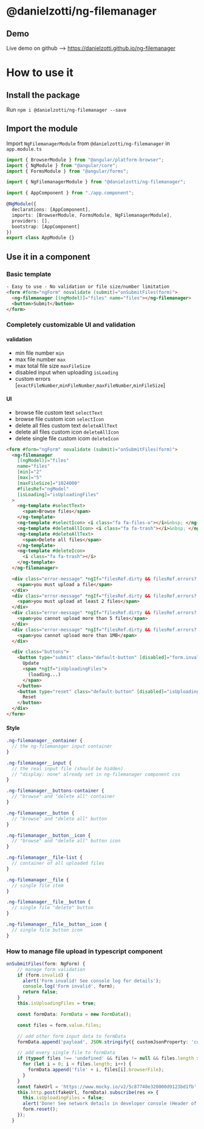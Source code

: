 # @danielzotti/ng-filemanager

## Demo

Live demo on github --> https://danielzotti.github.io/ng-filemanager

# How to use it

## Install the package

Run `npm i @danielzotti/ng-filemanager --save`

## Import the module

Import `NgFilemanagerModule` from `@danielzotti/ng-filemanager` in `app.module.ts`

```typescript
import { BrowserModule } from "@angular/platform-browser";
import { NgModule } from "@angular/core";
import { FormsModule } from "@angular/forms";

import { NgFilemanagerModule } from "@danielzotti/ng-filemanager";

import { AppComponent } from "./app.component";

@NgModule({
  declarations: [AppComponent],
  imports: [BrowserModule, FormsModule, NgFilemanagerModule],
  providers: [],
  bootstrap: [AppComponent]
})
export class AppModule {}
```

## Use it in a component

### Basic template

```html
- Easy to use - No validation or file size/number limitation
<form #form="ngForm" novalidate (submit)="onSubmitFiles(form)">
  <ng-filemanager [(ngModel)]="files" name="files"></ng-filemanager>
  <button>Submit</button>
</form>
```

### Completely customizable UI and validation

#### validation

- min file number `min`
- max file number `max`
- max total file size `maxFileSize`
- disabled input when uploading `isLoading`
- custom errors [`exactFileNumber`,`minFileNumber`,`maxFileNumber`,`minFileSize`]

#### UI

- browse file custom text `selectText`
- browse file custom icon `selectIcon`
- delete all files custom text `deleteAllText`
- delete all files custom icon `deleteAllIcon`
- delete single file custom icom `deleteIcon`

```html
<form #form="ngForm" novalidate (submit)="onSubmitFiles(form)">
  <ng-filemanager
    [(ngModel)]="files"
    name="files"
    [min]="2"
    [max]="5"
    [maxFileSize]="1024000"
    #filesRef="ngModel"
    [isLoading]="isUploadingFiles"
  >
    <ng-template #selectText>
      <span>Browse files</span>
    </ng-template>
    <ng-template #selectIcon> <i class="fa fa-files-o"></i>&nbsp; </ng-template>
    <ng-template #deleteAllIcon> <i class="fa fa-trash"></i>&nbsp; </ng-template>
    <ng-template #deleteAllText>
      <span>Delete all files</span>
    </ng-template>
    <ng-template #deleteIcon>
      <i class="fa fa-trash"></i>
    </ng-template>
  </ng-filemanager>

  <div class="error-message" *ngIf="filesRef.dirty && filesRef.errors?.exactFileNumber">
    <span>you must upload a file</span>
  </div>
  <div class="error-message" *ngIf="filesRef.dirty && filesRef.errors?.minFileNumber">
    <span>you must upload at least 2 files</span>
  </div>
  <div class="error-message" *ngIf="filesRef.dirty && filesRef.errors?.maxFileNumber">
    <span>you cannot upload more than 5 files</span>
  </div>
  <div class="error-message" *ngIf="filesRef.dirty && filesRef.errors?.maxFileSize">
    <span>you cannot upload more than 1MB</span>
  </div>

  <div class="buttons">
    <button type="submit" class="default-button" [disabled]="form.invalid || isUploadingFiles">
      Update
      <span *ngIf="isUploadingFiles">
        (loading...)
      </span>
    </button>
    <button type="reset" class="default-button" [disabled]="isUploadingFiles" *ngIf="form.touched">
      Reset
    </button>
  </div>
</form>
```

#### Style

```scss
.ng-filemanager__container {
  // the ng-filemanager input container
}

.ng-filemanager__input {
  // the real input file (should be hidden)
  // "display: none" already set in ng-filemanager component css
}

.ng-filemanager__buttons-container {
  // "browse" and "delete all" container
}

.ng-filemanager__button {
  // "browse" and "delete all" button
}

.ng-filemanager__button__icon {
  // "browse" and "delete all" button icon
}

.ng-filemanager__file-list {
  // container of all uploaded files
}

.ng-filemanager__file {
  // single file item
}

.ng-filemanager__file__button {
  // single file "delete" button
}

.ng-filemanager__file__button__icon {
  // single file button icon
}
```

### How to manage file upload in typescript component

```typescript
onSubmitFiles(form: NgForm) {
    // manage form validation
    if (form.invalid) {
      alert('Form invalid! See console log for details');
      console.log('Form invalid', form);
      return false;
    }
    this.isUploadingFiles = true;

    const formData: FormData = new FormData();

    const files = form.value.files;

    // add other form input data to formData
    formData.append('payload', JSON.stringify({ customJsonProperty: 'customValue' }));

    // add every single file to formData
    if (typeof files !== 'undefined' && files != null && files.length > 0) {
      for (let i = 0; i < files.length; i++) {
        formData.append('file' + i, files[i].browserFile);
      }
    }
    const fakeUrl = 'https://www.mocky.io/v2/5c87748e320000d9123bd1fb';
    this.http.post(fakeUrl, formData).subscribe(res => {
      this.isUploadingFiles = false;
      alert('Done! See network details in developer console (Header of https://www.mocky.io/v2/5c87748e320000d9123bd1fb)');
      form.reset();
    });
  }
```
